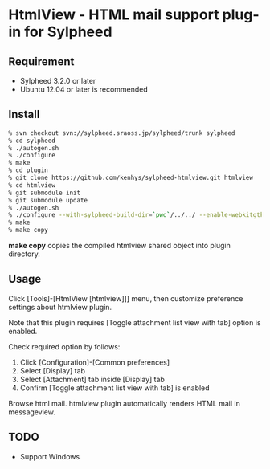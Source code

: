 # HtmlView - HTML mail support plug-in for Sylpheed

## Requirement

* Sylpheed 3.2.0 or later
* Ubuntu 12.04 or later is recommended

## Install

```sh
% svn checkout svn://sylpheed.sraoss.jp/sylpheed/trunk sylpheed
% cd sylpheed
% ./autogen.sh
% ./configure
% make
% cd plugin
% git clone https://github.com/kenhys/sylpheed-htmlview.git htmlview
% cd htmlview
% git submodule init
% git submodule update
% ./autogen.sh
% ./configure --with-sylpheed-build-dir=`pwd`/../../ --enable-webkitgtk
% make
% make copy
```

**make copy** copies the compiled htmlview shared object into plugin directory.

## Usage

Click [Tools]-[HtmlView [htmlview]]] menu, then customize preference settings about htmlview plugin.

Note that this plugin requires [Toggle attachment list view with tab] option is enabled.

Check required option by follows:

1. Click [Configuration]-[Common preferences]
2. Select [Display] tab
3. Select [Attachment] tab inside [Display] tab
4. Confirm [Toggle attachment list view with tab] is enabled

Browse html mail.
htmlview plugin automatically renders HTML mail in messageview.

## TODO

* Support Windows
